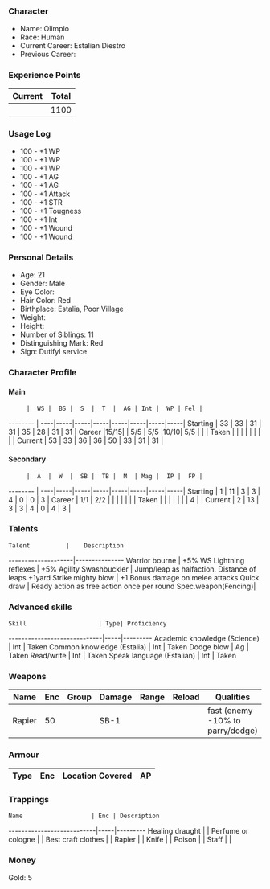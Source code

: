 ### Character
- Name: Olimpio
- Race: Human
- Current Career: Estalian Diestro
- Previous Career:

### Experience Points
Current | Total
--------|------
        | 1100
    
### Usage Log
- 100 - +1 WP
- 100 - +1 WP
- 100 - +1 WP
- 100 - +1 AG
- 100 - +1 AG
- 100 - +1 Attack
- 100 - +1 STR
- 100 - +1 Tougness
- 100 - +1 Int
- 100 - +1 Wound
- 100 - +1 Wound



### Personal Details
- Age: 21
- Gender: Male
- Eye Color: 
- Hair Color: Red
- Birthplace: Estalia, Poor Village
- Weight: 
- Height: 
- Number of Siblings: 11
- Distinguishing Mark: Red
- Sign: Dutifyl service

### Character Profile

#### Main
         |  WS |  BS |  S  |  T  |  AG | Int |  WP | Fel |
-------- | ----|-----|-----|-----|-----|-----|-----|-----|
Starting |  33 |  33 |  31 |  31 |  35 |  28 |  31 |  31 |
Career   |15/15|     | 5/5 | 5/5 |10/10| 5/5 |     |     |
Taken    |     |     |     |     |     |     |     |     |
Current  |  53 |  33 |  36 |  36 |  50 |  33 |  31 |  31 |

#### Secondary
         |  A  |  W  |  SB |  TB |  M  | Mag |  IP |  FP |
-------- | ----|-----|-----|-----|-----|-----|-----|-----|
Starting |  1  |  11 |  3  |  3  |  4  |  0  |  0  |  3  |
Career   | 1/1 | 2/2 |     |     |     |     |     |     |
Taken    |     |     |     |     |     |     |  4  |     |
Current  |  2  |  13 |  3  |  3  |  4  |  0  |  4  |  3  |
  
### Talents
    Talent          |    Description
--------------------|---------------
Warrior bourne      | +5% WS
Lightning reflexes  | +5% Agility
Swashbuckler        | Jump/leap as halfaction. Distance of leaps +1yard
Strike mighty blow  | +1 Bonus damage on melee attacks
Quick draw          | Ready action as free action once per round
Spec.weapon(Fencing)|



### Advanced skills
    Skill                    | Type| Proficiency
-----------------------------|-----|---------
Academic knowledge (Science) | Int | Taken
Common knowledge  (Estalia)  | Int | Taken
Dodge blow                   | Ag  | Taken
Read/write                   | Int | Taken
Speak language (Estalian)    | Int | Taken

### Weapons
   Name  | Enc | Group | Damage | Range | Reload | Qualities
-------- |-----|-------|--------|-------|--------|---------------------------------
   Rapier|  50 |       |   SB-1 |       |        | fast (enemy -10% to parry/dodge)
  
### Armour
   Type   | Enc | Location Covered | AP |
----------|-----|------------------|----|

### Trappings
    Name                   | Enc | Description
---------------------------|-----|---------
Healing draught            |     | 
Perfume or cologne         |     | 
Best craft clothes         |     | 
Rapier                     |     | 
Knife          	     	   |     |
Poison                     |     |
Staff                      |     |   

### Money
Gold: 5
